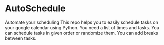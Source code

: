 # AutoSchedule
Automate your scheduling
This repo helps you to easily schedule tasks on your google calendar using Python.
You need a list of times and tasks.
You can schedule tasks in given order or randomize them.
You can add breaks between tasks.
